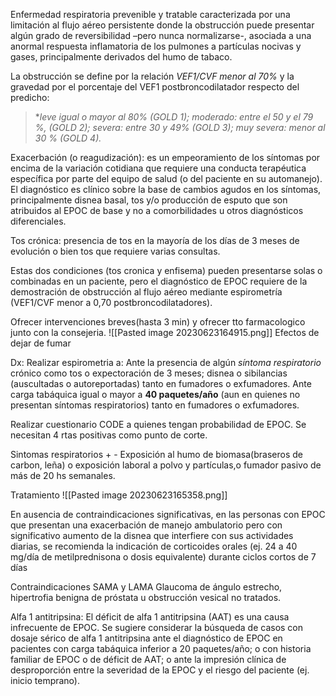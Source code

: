 
Enfermedad respiratoria prevenible y tratable
caracterizada por una limitación al flujo aéreo persistente donde la obstrucción puede presentar algún
grado de reversibilidad –pero nunca normalizarse-, asociada a una anormal respuesta inflamatoria
de los pulmones a partículas nocivas y gases, principalmente derivados del humo de tabaco.

La obstrucción se define por la relación *VEF1/CVF menor al 70%* y la gravedad por el porcentaje del VEF1 postbroncodilatador respecto del predicho: 

>**leve igual o mayor al *80% (GOLD 1);*
>moderado: entre el *50 y el 79 %, (GOLD 2);* 
>severa: entre *30 y 49% (GOLD 3)*; 
>muy severa: menor al *30 % (GOLD 4)*.*


Exacerbación (o reagudización): 
es un empeoramiento de los síntomas por encima de la variación cotidiana que requiere una conducta terapéutica específica por parte del equipo de salud (o del paciente en su automanejo). El diagnóstico es clínico sobre la base de cambios agudos en los síntomas,
principalmente disnea basal, tos y/o producción de esputo que son atribuidos al EPOC de base y no a comorbilidades u otros diagnósticos diferenciales.

Tos crónica: presencia de tos en la mayoría de los días de 3 meses de evolución o bien tos que requiere varias consultas.


Estas dos condiciones (tos cronica y enfisema) pueden presentarse solas o combinadas en un paciente, pero el diagnóstico de EPOC requiere de la demostración de obstrucción al flujo aéreo mediante espirometría (VEF1/CVF menor a 0,70 postbroncodilatadores).


Ofrecer intervenciones breves(hasta 3 min) y ofrecer tto farmacologico junto con la consejeria.
![[Pasted image 20230623164915.png]]
Efectos de dejar de fumar


Dx:
Realizar espirometria a:
Ante la presencia de algún *síntoma respiratorio* crónico como tos o
expectoración de 3 meses; disnea o sibilancias (auscultadas o autoreportadas)
tanto en fumadores o exfumadores.
Ante carga tabáquica igual o mayor a **40 paquetes/año** (aun en quienes no
presentan síntomas respiratorios) tanto en fumadores o exfumadores.

Realizar cuestionario CODE a quienes tengan probabilidad de EPOC. Se necesitan 4 rtas positivas como punto de corte.

Sintomas respiratorios + - Exposición al humo de biomasa(braseros de carbon, leña) o exposición laboral a polvo y partículas,o fumador pasivo de más de 20 hs semanales.

Tratamiento
![[Pasted image 20230623165358.png]]

En ausencia de contraindicaciones significativas, en las personas con EPOC que presentan una
exacerbación de manejo ambulatorio pero con significativo aumento de la disnea que interfiere con sus actividades diarias, se recomienda la indicación de corticoides orales (ej. 24 a 40 mg/día de metilprednisona o dosis equivalente) durante ciclos cortos de 7 días

Contraindicaciones SAMA y LAMA
Glaucoma de ángulo estrecho, hipertrofia benigna de próstata u obstrucción vesical no tratados.

Alfa 1 antitripsina:
El déficit de alfa 1 antitripsina (AAT) es una causa infrecuente de EPOC. Se sugiere considerar la búsqueda de casos con dosaje sérico de alfa 1 antitripsina ante el diagnóstico de EPOC en pacientes con carga tabáquica inferior a 20 paquetes/año; o con historia familiar de EPOC o de déficit de AAT; o ante la impresión clínica de desproporción entre la severidad de la EPOC y el riesgo del paciente (ej. inicio temprano).

